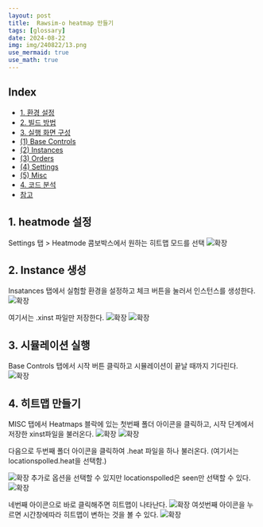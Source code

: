 ```yaml
---
layout: post
title:  Rawsim-o heatmap 만들기
tags: [glossary]
date: 2024-08-22
img: img/240822/13.png
use_mermaid: true
use_math: true
---
```

## <a name="top"></a>Index

* [1. 환경 설정](#title1)
* [2. 빌드 방법](#title2)
* [3. 실행 화면 구성](#title3)
* [ (1) Base Controls](#title3-1)
* [ (2) Instances](#title3-2)
* [ (3) Orders](#title3-3)
* [ (4) Settings](#title3-4)
* [ (5) Misc](#title3-5)
* [4. 코드 분석](#title4)
* [참고](#title5)

## 1. heatmode 설정
Settings 탭 > Heatmode 콤보박스에서 원하는 히트맵 모드를 선택
![확장](../assets/img/240822/01.png)


## 2. Instance 생성
Insatances 탭에서 실험할 환경을 설정하고 체크 버튼을 눌러서 인스턴스를 생성한다.
![확장](../assets/img/240822/02.png)


여기서는 .xinst 파일만 저장한다.
![확장](../assets/img/240822/04.png)
![확장](../assets/img/240822/03.png)

## 3. 시뮬레이션 실행
Base Controls 탭에서 시작 버튼 클릭하고 시뮬레이션이 끝날 때까지 기다린다.
![확장](../assets/img/240822/05.png)

## 4. 히트맵 만들기  
MISC 탭에서 Heatmaps 블락에 있는 첫번째 폴더 아이콘을 클릭하고,
시작 단계에서 저장한 xinst파일을 불러온다.
![확장](../assets/img/240822/06.png)
![확장](../assets/img/240822/07.png)

다음으로 두번째 폴더 아이콘을 클릭하여 .heat 파일을 하나 불러온다.
(여기서는 locationspolled.heat을 선택함.)

![확장](../assets/img/240822/09.png)
추가로 옵션을 선택할 수 있지만 locationspolled은 seen만 선택할 수 있다.
![확장](../assets/img/240822/10.png)

네번째 아이콘으로 바로 클릭해주면 히트맵이 나타난다.
![확장](../assets/img/240822/12.png)
여섯번째 아이콘을 누르면 시간창에따라 히트맵이 변하는 것을 볼 수 있다.
![확장](../assets/img/240822/11.png)


